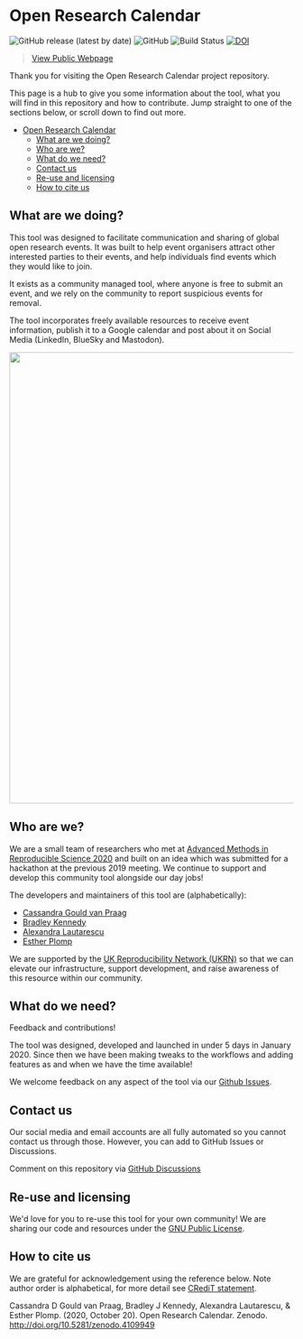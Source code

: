 # Open Research Calendar
![GitHub release (latest by date)](https://img.shields.io/github/v/release/openresearchcalendar/openresearchcalendar.github.io)
![GitHub](https://img.shields.io/github/license/openresearchcalendar/openresearchcalendar.github.io)
![Build Status](https://img.shields.io/badge/build-passing-brightgreen)
[![DOI](https://zenodo.org/badge/DOI/10.5281/zenodo.4109949.svg)](https://doi.org/10.5281/zenodo.4109949)

> [View Public Webpage](https://openresearchcalendar.org/)  

Thank you for visiting the Open Research Calendar project repository.

This page is a hub to give you some information about the tool, what you will find in this repository and how to contribute. Jump straight to one of the sections below, or scroll down to find out more.

- [Open Research Calendar](#open-research-calendar)
  - [What are we doing?](#what-are-we-doing)
  - [Who are we?](#who-are-we)
  - [What do we need?](#what-do-we-need)
  - [Contact us](#contact-us)
  - [Re-use and licensing](#re-use-and-licensing)
  - [How to cite us](#how-to-cite-us)


## What are we doing?

This tool was designed to facilitate communication and sharing of global open research events. It was built to help event organisers attract other interested parties to their events, and help individuals find events which they would like to join.

It exists as a community managed tool, where anyone is free to submit an event, and we rely on the community to report suspicious events for removal.

The tool incorporates freely available resources to receive event information, publish it to a Google calendar and post about it on Social Media (LinkedIn, BlueSky and Mastodon).

<p><img style="display: block; margin-left: auto; margin-right: auto;" src="./Documents/Images/Schematic.png" alt="" width="800" /></p>

## Who are we?

We are a small team of researchers who met at [Advanced Methods in Reproducible Science 2020](https://www.bristol.ac.uk/psychology/research/ukrn/ukrnevents/repro2020/) and built on an idea which was submitted for a hackathon at the previous 2019 meeting. We continue to support and develop this community tool alongside our day jobs!

The developers and maintainers of this tool are (alphabetically):
- [Cassandra Gould van Praag](https://ox.ukrn.org/people/#CassandraGouldvanPraag)
- [Bradley Kennedy](https://bradleykennedy.co.uk)
- [Alexandra Lautarescu](https://www.alautarescu.com)
- [Esther Plomp](https://twitter.com/PhDToothFAIRy)

We are supported by the [UK Reproducibility Network (UKRN)](https://www.ukrn.org) so that we can elevate our infrastructure, support development, and raise awareness of this resource within our community.  

## What do we need?

Feedback and contributions!

The tool was designed, developed and launched in under 5 days in January 2020. Since then we have been making tweaks to the workflows and adding features as and when we have the time available!

We welcome feedback on any aspect of the tool via our [Github Issues](https://github.com/openresearchcalendar/Open-Research-Calendar/issues).

## Contact us

Our social media and email accounts are all fully automated so you cannot contact us through those. However, you can add to GitHub Issues or Discussions.

Comment on this repository via [GitHub Discussions](https://github.com/openresearchcalendar/openresearchcalendar.github.io/discussions)

## Re-use and licensing

We'd love for you to re-use this tool for your own community! We are sharing our code and resources under the [GNU Public License](LICENSE.txt).

## How to cite us

We are grateful for acknowledgement using the reference below. Note author order is alphabetical, for more detail see [CRediT statement](http://doi.org/10.5281/zenodo.4109949).

Cassandra D Gould van Praag, Bradley J Kennedy, Alexandra Lautarescu, & Esther Plomp. (2020, October 20). Open Research Calendar. Zenodo. http://doi.org/10.5281/zenodo.4109949